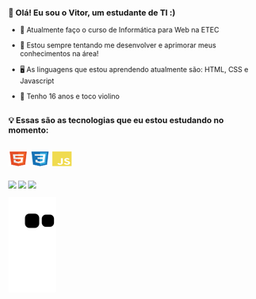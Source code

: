 ### 👋 Olá! Eu sou o Vitor, um estudante de TI :)

- 🏫 Atualmente faço o curso de Informática para Web na ETEC
- 🌱 Estou sempre tentando me desenvolver e aprimorar meus conhecimentos na área!
- 🖥️ As linguagens que estou aprendendo atualmente são: HTML, CSS e Javascript
- 💬 Tenho 16 anos e toco violino

  ##
  
### 💡 Essas são as tecnologias que eu estou estudando no momento:

<div style="display: inline_block"><br>
  <img align="center" alt="Icon-HTML" height="30" width="40" src="https://raw.githubusercontent.com/devicons/devicon/master/icons/html5/html5-original.svg">
  <img align="center" alt="Icon-CSS" height="30" width="40" src="https://raw.githubusercontent.com/devicons/devicon/master/icons/css3/css3-original.svg">
  <img align="center" alt="Icon-Js" height="30" width="40" src="https://raw.githubusercontent.com/devicons/devicon/master/icons/javascript/javascript-plain.svg">
</div>

  ##

<div>
  <a href="https://www.instagram.com/vitorfranca089/" target="_blank"><img src="https://img.shields.io/badge/-Instagram-%23E4405F?style=for-the-badge&logo=instagram&logoColor=white" target="_blank"></a>
  <a href = "mailto:vitorfranca089@gmail.com"><img src="https://img.shields.io/badge/-Gmail-%23333?style=for-the-badge&logo=gmail&logoColor=white" target="_blank"></a>
  <a href="https://www.linkedin.com/in/vitor-frança-16309324a/" target="_blank"><img src="https://img.shields.io/badge/-LinkedIn-%230077B5?style=for-the-badge&logo=linkedin&logoColor=white" target="_blank"></a>
  
  ![Snake animation](https://github.com/VitorFranca089/VitorFranca089/blob/output/github-contribution-grid-snake.svg)
  
</div>
